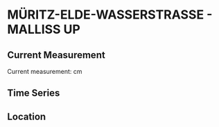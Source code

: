 # MÜRITZ-ELDE-WASSERSTRASSE - MALLISS UP

## Current Measurement

Current measurement: <Value topic="rivers/pegel-online/MEW/MALLISS_UP/measurementValue"/> cm

## Time Series

<TimeSeries topic="rivers/pegel-online/MEW/MALLISS_UP/measurementValue" period="week" />

## Location

<WorldMap>
  <Marker lat="53.19043848001249" lon="11.343929440378497" labelTopic="rivers/pegel-online/MEW/MALLISS_UP" />
</WorldMap>
